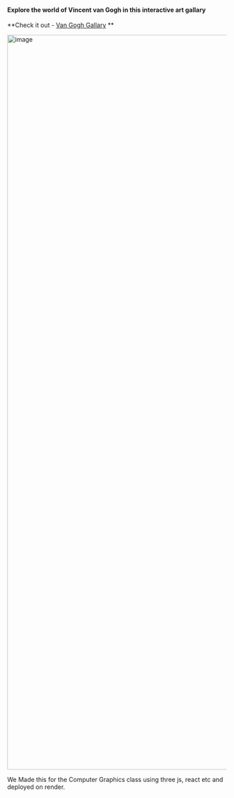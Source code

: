 #### Explore the world of Vincent van Gogh in this interactive art gallary
**Check it out - [Van Gogh Gallary](https://threed-art-gallary.onrender.com/) **

<img width="1690" alt="image" src="https://github.com/user-attachments/assets/72f249b4-cdfe-4ff3-a773-eec5efabdb63" />

We Made this for the Computer Graphics class using three js, react etc and deployed on render.

